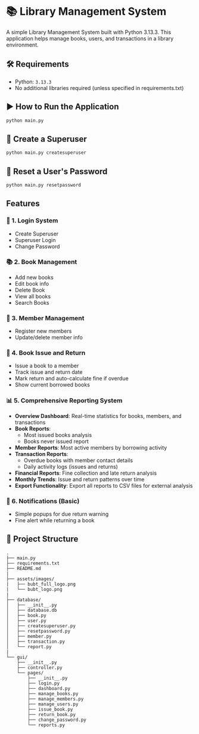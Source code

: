 # 📚 Library Management System
A simple Library Management System built with Python 3.13.3. This application helps manage books, users, and transactions in a library environment.

## 🛠 Requirements
- Python: `3.13.3`
- No additional libraries required (unless specified in requirements.txt)

## ▶️ How to Run the Application
```bash
python main.py
```

## 👑 Create a Superuser
```bash
python main.py createsuperuser
```
## 🔐 Reset a User's Password
```bash
python main.py resetpassword
```

## Features
### 🔐 1. Login System
- Create Superuser
- Superuser Login
- Change Password
### 📚 2. Book Management
- Add new books
- Edit book info
- Delete Book
- View all books
- Search Books
### 👤 3. Member Management
- Register new members
- Update/delete member info
### 🔄 4. Book Issue and Return
- Issue a book to a member
- Track issue and return date
- Mark return and auto-calculate fine if overdue
- Show current borrowed books
### 📊 5. Comprehensive Reporting System
- **Overview Dashboard**: Real-time statistics for books, members, and transactions
- **Book Reports**: 
  - Most issued books analysis
  - Books never issued report
- **Member Reports**: Most active members by borrowing activity
- **Transaction Reports**: 
  - Overdue books with member contact details
  - Daily activity logs (issues and returns)
- **Financial Reports**: Fine collection and late return analysis
- **Monthly Trends**: Issue and return patterns over time
- **Export Functionality**: Export all reports to CSV files for external analysis
### 🔔 6. Notifications (Basic)
- Simple popups for due return warning
- Fine alert while returning a book


## 📁 Project Structure
```
.
├── main.py
├── requirements.txt
├── README.md
|
├── assets/images/
|   ├── bubt_full_logo.png
|   └── bubt_logo.png
|
├── database/
│   ├── __init__.py
│   ├── database.db
│   ├── book.py
│   ├── user.py
│   ├── createsuperuser.py
│   ├── resetpassword.py
│   ├── member.py
│   ├── transaction.py
│   └── report.py
|
└── gui/
    ├── __init__.py
    ├── controller.py
    └── pages/
        ├── __init__.py
        ├── login.py
        ├── dashboard.py
        ├── manage_books.py
        ├── manage_members.py
        ├── manage_users.py
        ├── issue_book.py
        ├── return_book.py
        ├── change_password.py
        └── reports.py
```